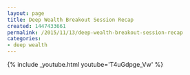 ```yaml
---
layout: page
title: Deep Wealth Breakout Session Recap
created: 1447433661
permalink: /2015/11/13/deep-wealth-breakout-session-recap
categories:
- deep wealth
---
```

{% include _youtube.html youtube='T4uGdpge_Vw' %}
